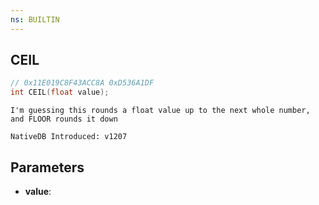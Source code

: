 ```yaml
---
ns: BUILTIN
---
```

## CEIL

```c
// 0x11E019C8F43ACC8A 0xD536A1DF
int CEIL(float value);
```

```
I'm guessing this rounds a float value up to the next whole number, and FLOOR rounds it down

NativeDB Introduced: v1207
```

## Parameters
* **value**:
